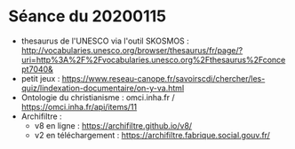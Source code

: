 # Séance du 20200115

* thesaurus de l'UNESCO via l'outil SKOSMOS : http://vocabularies.unesco.org/browser/thesaurus/fr/page/?uri=http%3A%2F%2Fvocabularies.unesco.org%2Fthesaurus%2Fconcept7040&
* petit jeux : https://www.reseau-canope.fr/savoirscdi/chercher/les-quiz/lindexation-documentaire/on-y-va.html
* Ontologie du christianisme : omci.inha.fr / https://omci.inha.fr/api/items/11 
* Archifiltre :
  * v8 en ligne : https://archifiltre.github.io/v8/
  * v2 en téléchargement : https://archifiltre.fabrique.social.gouv.fr/

 
